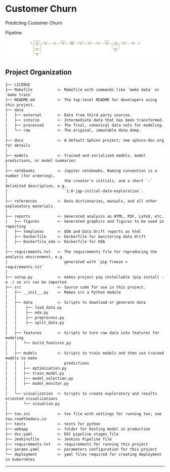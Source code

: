 Customer Churn
==============================

Predicting Customer Churn

Pipeline

![Alt text](images/mlops.png "Pipeline")

<!-- ![mlops](https://www.github.com/hakunamatata1997/blob/images/mlops.png) -->

Project Organization
------------

    ├── LICENSE
    ├── Makefile           <- Makefile with commands like `make data` or `make train`
    ├── README.md          <- The top-level README for developers using this project.
    ├── data
    │   ├── external       <- Data from third party sources.
    │   ├── interim        <- Intermediate data that has been transformed.
    │   ├── processed      <- The final, canonical data sets for modeling.
    │   └── raw            <- The original, immutable data dump.
    │
    ├── docs               <- A default Sphinx project; see sphinx-doc.org for details
    │
    ├── models             <- Trained and serialized models, model predictions, or model summaries
    │
    ├── notebooks          <- Jupyter notebooks. Naming convention is a number (for ordering),
    │                         the creator's initials, and a short `-` delimited description, e.g.
    │                         `1.0-jqp-initial-data-exploration`.
    │
    ├── references         <- Data dictionaries, manuals, and all other explanatory materials.
    │
    ├── reports            <- Generated analysis as HTML, PDF, LaTeX, etc.
    │   ├── figures        <- Generated graphics and figures to be used in reporting
    │   ├── templates      <- EDA and Data Drift reports as html
    │   ├── Dockerfile     <- Dockerfile for monitoring data drift
    │   ├── Dockerfile_eda <- Dockerfile for EDA
    │
    ├── requirements.txt   <- The requirements file for reproducing the analysis environment, e.g.
    │                         generated with `pip freeze > requirements.txt`
    │
    ├── setup.py           <- makes project pip installable (pip install -e .) so src can be imported
    ├── src                <- Source code for use in this project.
    │   ├── __init__.py    <- Makes src a Python module
    │   │
    │   ├── data           <- Scripts to download or generate data
    │   │    ├── load_data.py
    │   │    ├── eda.py
    │   │    ├── preprocess.py
    │   │    ├── split_data.py
    │   │
    │   ├── features       <- Scripts to turn raw data into features for modeling
    │   │   └── build_features.py
    │   │
    │   ├── models         <- Scripts to train models and then use trained models to make
    │   │   │                 predictions
    │   │   ├── optimization.py
    │   │   ├── train_model.py
    │   │   ├── model_selection.py
    │   │   ├── model_monitor.py
    │   │
    │   └── visualization  <- Scripts to create exploratory and results oriented visualizations
    │       └── visualize.py
    │
    ├── tox.ini            <- tox file with settings for running tox; see tox.readthedocs.io
    ├── tests              <- tests for python
    ├── webapp             <- folder for hosting model in production
    ├── dvc.yaml           <- DVC pipeline stages file
    ├── Jenkinsfile        <- Jenkins Pipeline file
    ├── requirements.txt   <- requirements for running this project
    ├── params.yaml        <- parameters configuration for this project
    └── deployment         <- yaml files required for creating deployment in kubernetes


--------
